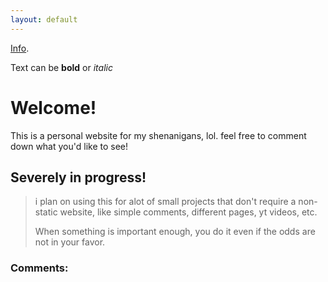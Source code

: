 ```yaml
---
layout: default
---
```


[Info](./another-page.html).

Text can be **bold** or _italic_

# Welcome!

This is a personal website for my shenanigans, lol. feel free to comment down what you'd like to see!

## Severely in progress!

> i plan on using this for alot of small projects that don't require a non-static website, like simple comments, different pages, yt videos, etc.
>
> When something is important enough, you do it even if the odds are not in your favor.

### Comments:
<script src="https://utteranc.es/client.js"
        repo="BamsTheSergal/bamsthesergal.github.io"
        issue-term="url"
        theme="github-light"
        crossorigin="anonymous"
        async>
</script>
